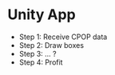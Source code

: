 Unity App
=========

* Step 1: Receive CPOP data
* Step 2: Draw boxes
* Step 3: ... ?
* Step 4: Profit

